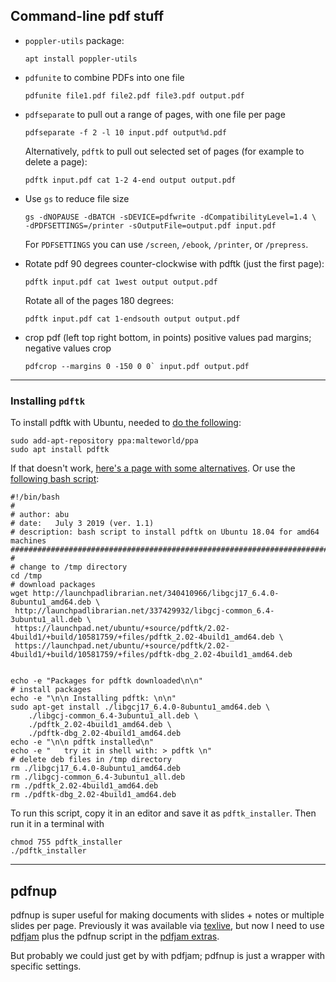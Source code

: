 ## Command-line pdf stuff

- `poppler-utils` package:

   ```shell
   apt install poppler-utils
   ```

- `pdfunite` to combine PDFs into one file

  ```shell
  pdfunite file1.pdf file2.pdf file3.pdf output.pdf
  ```

- `pdfseparate` to pull out a range of pages, with one file per page

  ```shell
  pdfseparate -f 2 -l 10 input.pdf output%d.pdf
  ```

  Alternatively, `pdftk` to pull out selected set of pages (for
  example to delete a page):

  ```shell
  pdftk input.pdf cat 1-2 4-end output output.pdf
  ```

- Use `gs` to reduce file size

  ```shell
  gs -dNOPAUSE -dBATCH -sDEVICE=pdfwrite -dCompatibilityLevel=1.4 \
  -dPDFSETTINGS=/printer -sOutputFile=output.pdf input.pdf
  ```

  For `PDFSETTINGS` you can use `/screen`, `/ebook`, `/printer`, or
  `/prepress`.

- Rotate pdf 90 degrees counter-clockwise with pdftk (just the first page):

  ```shell
  pdftk input.pdf cat 1west output output.pdf
  ```

  Rotate all of the pages 180 degrees:

  ```shell
  pdftk input.pdf cat 1-endsouth output output.pdf
  ```

- crop pdf (left top right bottom, in points)
  positive values pad margins; negative values crop

  ```shell
  pdfcrop --margins 0 -150 0 0` input.pdf output.pdf
  ```


---

### Installing `pdftk`

To install pdftk with Ubuntu, needed to [do the
following](https://askubuntu.com/a/1028983):

```shell
sudo add-apt-repository ppa:malteworld/ppa
sudo apt install pdftk
```

If that doesn't work, [here's a page with some
alternatives](https://linuxhint.com/install_pdftk_ubuntu/).
Or use the [following bash script](https://askubuntu.com/a/1046476):

```
#!/bin/bash
#
# author: abu
# date:   July 3 2019 (ver. 1.1)
# description: bash script to install pdftk on Ubuntu 18.04 for amd64 machines
##############################################################################
#
# change to /tmp directory
cd /tmp
# download packages
wget http://launchpadlibrarian.net/340410966/libgcj17_6.4.0-8ubuntu1_amd64.deb \
 http://launchpadlibrarian.net/337429932/libgcj-common_6.4-3ubuntu1_all.deb \
 https://launchpad.net/ubuntu/+source/pdftk/2.02-4build1/+build/10581759/+files/pdftk_2.02-4build1_amd64.deb \
 https://launchpad.net/ubuntu/+source/pdftk/2.02-4build1/+build/10581759/+files/pdftk-dbg_2.02-4build1_amd64.deb


echo -e "Packages for pdftk downloaded\n\n"
# install packages
echo -e "\n\n Installing pdftk: \n\n"
sudo apt-get install ./libgcj17_6.4.0-8ubuntu1_amd64.deb \
    ./libgcj-common_6.4-3ubuntu1_all.deb \
    ./pdftk_2.02-4build1_amd64.deb \
    ./pdftk-dbg_2.02-4build1_amd64.deb
echo -e "\n\n pdftk installed\n"
echo -e "   try it in shell with: > pdftk \n"
# delete deb files in /tmp directory
rm ./libgcj17_6.4.0-8ubuntu1_amd64.deb
rm ./libgcj-common_6.4-3ubuntu1_all.deb
rm ./pdftk_2.02-4build1_amd64.deb
rm ./pdftk-dbg_2.02-4build1_amd64.deb
```

To run this script, copy it in an editor and save it as
`pdftk_installer`. Then run it in a terminal with

```shell
chmod 755 pdftk_installer
./pdftk_installer
```

---

## pdfnup

pdfnup is super useful for making documents with slides + notes or
multiple slides per page. Previously it was available via
[texlive](https://tug.org/texlive/), but now I need to use
[pdfjam](https://github.com/rrthomas/pdfjam) plus the pdfnup script in
the [pdfjam extras](https://github.com/rrthomas/pdfjam-extras>).

But probably we could just get by with pdfjam; pdfnup is just a
wrapper with specific settings.
